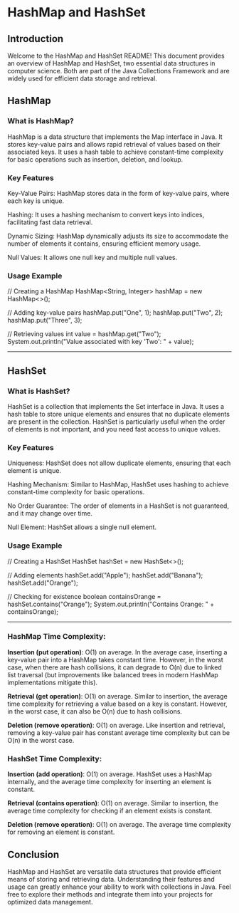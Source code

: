 # __HashMap and HashSet__
## __Introduction__
Welcome to the HashMap and HashSet README! This document provides an overview of HashMap and HashSet, two essential data structures in computer science. Both are part of the Java Collections Framework and are widely used for efficient data storage and retrieval.
## __HashMap__
### __What is HashMap?__
HashMap is a data structure that implements the Map interface in Java. It stores key-value pairs and allows rapid retrieval of values based on their associated keys. It uses a hash table to achieve constant-time complexity for basic operations such as insertion, deletion, and lookup.

### __Key Features__
Key-Value Pairs: HashMap stores data in the form of key-value pairs, where each key is unique.

Hashing: It uses a hashing mechanism to convert keys into indices, facilitating fast data retrieval.

Dynamic Sizing: HashMap dynamically adjusts its size to accommodate the number of elements it contains, ensuring efficient memory usage.

Null Values: It allows one null key and multiple null values.
### __Usage Example__
// Creating a HashMap
HashMap<String, Integer> hashMap = new HashMap<>();

// Adding key-value pairs
hashMap.put("One", 1);
hashMap.put("Two", 2);
hashMap.put("Three", 3);

// Retrieving values
int value = hashMap.get("Two");
System.out.println("Value associated with key 'Two': " + value);
____________________________________________________________________________________________________________________________________________________________________________________________________________________
## __HashSet__
### __What is HashSet?__
HashSet is a collection that implements the Set interface in Java. It uses a hash table to store unique elements and ensures that no duplicate elements are present in the collection. HashSet is particularly useful when the order of elements is not important, and you need fast access to unique values.

### __Key Features__
Uniqueness: HashSet does not allow duplicate elements, ensuring that each element is unique.

Hashing Mechanism: Similar to HashMap, HashSet uses hashing to achieve constant-time complexity for basic operations.

No Order Guarantee: The order of elements in a HashSet is not guaranteed, and it may change over time.

Null Element: HashSet allows a single null element.

### __Usage Example__
// Creating a HashSet
HashSet<String> hashSet = new HashSet<>();

// Adding elements
hashSet.add("Apple");
hashSet.add("Banana");
hashSet.add("Orange");

// Checking for existence
boolean containsOrange = hashSet.contains("Orange");
System.out.println("Contains Orange: " + containsOrange);
____________________________________________________________________________________________________________________________________________________________________________________________________________________
### __HashMap Time Complexity:__
__Insertion (put operation)__: O(1) on average. In the average case, inserting a key-value pair into a HashMap takes constant time. However, in the worst case, when there are hash collisions, it can degrade to O(n) due to linked list traversal (but improvements like balanced trees in modern HashMap implementations mitigate this).

__Retrieval (get operation)__: O(1) on average. Similar to insertion, the average time complexity for retrieving a value based on a key is constant. However, in the worst case, it can also be O(n) due to hash collisions.

__Deletion (remove operation)__: O(1) on average. Like insertion and retrieval, removing a key-value pair has constant average time complexity but can be O(n) in the worst case.

### __HashSet Time Complexity__:
__Insertion (add operation)__: O(1) on average. HashSet uses a HashMap internally, and the average time complexity for inserting an element is constant.

__Retrieval (contains operation)__: O(1) on average. Similar to insertion, the average time complexity for checking if an element exists is constant.

__Deletion (remove operation)__: O(1) on average. The average time complexity for removing an element is constant.

## __Conclusion__
HashMap and HashSet are versatile data structures that provide efficient means of storing and retrieving data. Understanding their features and usage can greatly enhance your ability to work with collections in Java. Feel free to explore their methods and integrate them into your projects for optimized data management.

